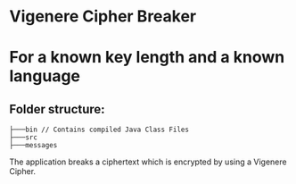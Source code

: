 # Vigenere Cipher Breaker
# For a known key length and a known language

## Folder structure:

```
├───bin // Contains compiled Java Class Files
├───src
├───messages
```

The application breaks a ciphertext which is encrypted by using a Vigenere Cipher.
